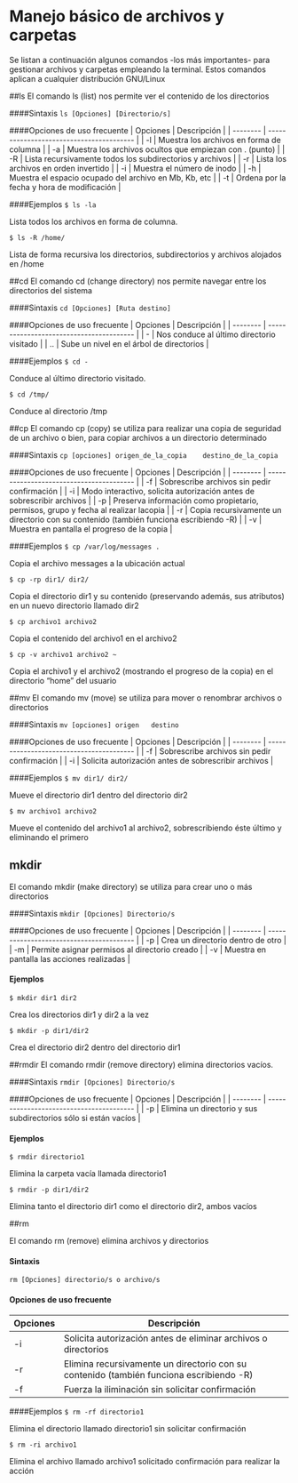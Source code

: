 # Manejo básico de archivos y carpetas

Se listan a continuación algunos comandos -los más importantes- para gestionar archivos y carpetas empleando la terminal. Estos comandos aplican a cualquier distribución GNU/Linux



##ls
El comando ls (list) nos permite ver el contenido de los directorios

####Sintaxis
`ls [Opciones] [Directorio/s]`

####Opciones de uso frecuente
| Opciones | Descripción                              |
| -------- | ---------------------------------------- |
| -l       | Muestra los archivos en forma de columna |
| -a       | Muestra los archivos ocultos que empiezan con . (punto) |
| -R       | Lista recursivamente todos los subdirectorios y archivos |
| -r       | Lista los archivos en orden invertido    |
| -i       | Muestra el número de inodo               |
| -h       | Muestra el espacio ocupado del archivo en Mb, Kb, etc |
| -t       | Ordena por la fecha y hora de modificación |

####Ejemplos
`$ ls -la` 

Lista todos los archivos en forma de columna.

`$ ls -R /home/`

Lista de forma recursiva los directorios, subdirectorios y archivos alojados en /home



##cd
El comando cd (change directory) nos permite navegar entre los directorios del sistema

####Sintaxis
`cd [Opciones] [Ruta destino]`

####Opciones de uso frecuente
| Opciones | Descripción                              |
| -------- | ---------------------------------------- |
| -        | Nos conduce al último directorio visitado |
| ..       | Sube un nivel en el árbol de directorios |

####Ejemplos
`$ cd -`

Conduce al último directorio visitado.

`$ cd /tmp/`

Conduce al directorio /tmp



##cp
El comando cp (copy) se utiliza para realizar una copia de seguridad de un archivo o bien, para copiar archivos a un directorio determinado

####Sintaxis
`cp [opciones] origen_de_la_copia    destino_de_la_copia` 


####Opciones de uso frecuente
| Opciones | Descripción                              |
| -------- | ---------------------------------------- |
| -f       | Sobrescribe archivos sin pedir confirmación |
| -i       | Modo interactivo, solicita autorización antes de sobrescribir archivos |
| -p       | Preserva información como propietario, permisos, grupo y fecha al realizar lacopia |
| -r       | Copia recursivamente un directorio con su contenido (también funciona escribiendo -R) |
| -v       | Muestra en pantalla el progreso de la copia |

####Ejemplos
`$ cp /var/log/messages .`

Copia el archivo messages a la ubicación actual

`$ cp -rp dir1/ dir2/` 

Copia el directorio dir1 y su contenido (preservando además, sus atributos) en un nuevo directorio llamado dir2

`$ cp archivo1 archivo2`

Copia el contenido del archivo1 en el archivo2

`$ cp -v archivo1 archivo2 ~`

Copia el archivo1 y el archivo2 (mostrando el progreso de la copia) en el directorio “home” del usuario



##mv
El comando mv (move) se utiliza para mover o renombrar archivos o directorios

####Sintaxis
`mv [opciones] origen   destino` 

####Opciones de uso frecuente
| Opciones | Descripción                              |
| -------- | ---------------------------------------- |
| -f       | Sobrescribe archivos sin pedir confirmación |
| -i       | Solicita autorización antes de sobrescribir archivos |

####Ejemplos
`$ mv dir1/ dir2/`

Mueve el directorio dir1 dentro del directorio dir2

`$ mv archivo1 archivo2`

Mueve el contenido del archivo1 al archivo2, sobrescribiendo éste último y eliminando el primero



## mkdir
El comando mkdir (make directory) se utiliza para crear uno o más directorios

####Sintaxis
`mkdir [Opciones] Directorio/s`

####Opciones de uso frecuente
| Opciones | Descripción                              |
| -------- | ---------------------------------------- |
| -p       | Crea un directorio dentro de otro        |
| -m       | Permite asignar permisos al directorio creado |
| -v       | Muestra en pantalla las acciones realizadas |

#### Ejemplos

`$ mkdir dir1 dir2`

Crea los directorios dir1 y dir2 a la vez

`$ mkdir -p dir1/dir2`

Crea el directorio dir2 dentro del directorio dir1



##rmdir
El comando rmdir (remove directory) elimina directorios vacíos.

####Sintaxis
`rmdir [Opciones] Directorio/s` 

####Opciones de uso frecuente
| Opciones | Descripción                              |
| -------- | ---------------------------------------- |
| -p       | Elimina un directorio y sus subdirectorios sólo si están vacíos |

#### Ejemplos


`$ rmdir directorio1`

Elimina la carpeta vacía llamada directorio1

`$ rmdir ­-p dir1/dir2`

Elimina tanto el directorio dir1 como el directorio dir2, ambos vacíos



##rm

El comando rm (remove) elimina archivos y directorios

#### Sintaxis

`rm [Opciones] directorio/s o archivo/s`


#### Opciones de uso frecuente
| Opciones | Descripción                              |
| -------- | ---------------------------------------- |
| -i       | Solicita autorización antes de eliminar archivos o directorios |
| -r       | Elimina recursivamente un directorio con su contenido (también funciona escribiendo -R) |
| -f       | Fuerza la iliminación sin solicitar confirmación |

####Ejemplos
`$ rm -rf directorio1`

Elimina el directorio llamado directorio1 sin solicitar confirmación

`$ rm -ri archivo1`

Elimina el archivo llamado archivo1 solicitado confirmación para realizar la acción


